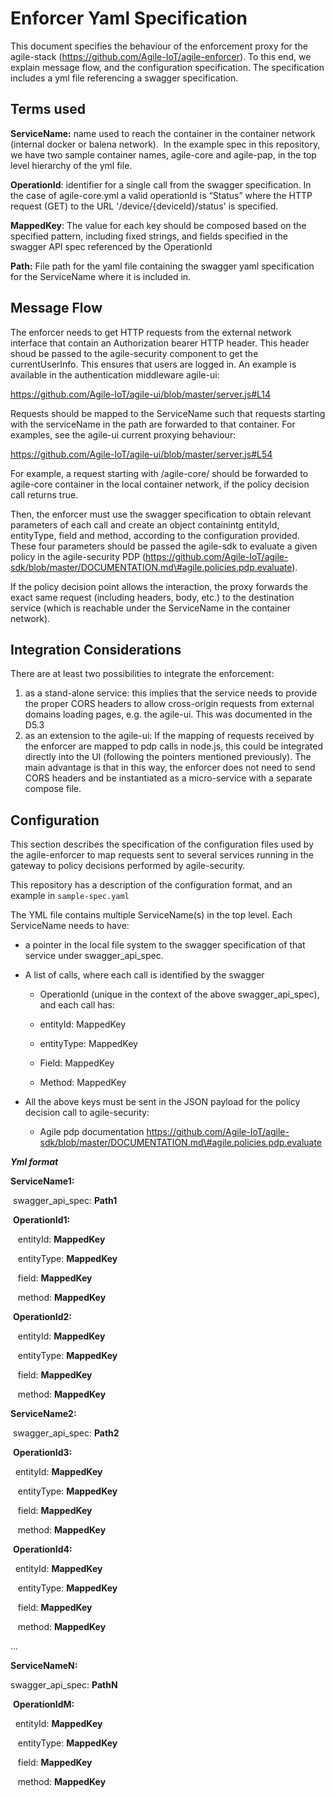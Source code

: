 # Enforcer Yaml Specification

This document specifies the behaviour of the enforcement proxy for the agile-stack (https://github.com/Agile-IoT/agile-enforcer). To this end, we explain message flow, and the configuration specification. The specification includes a yml file referencing a swagger specification.

## Terms used

**ServiceName:** name used to reach the container in the container network
(internal docker or balena network).  In the example spec in this repository,
we have two sample container names, agile-core and agile-pap, in the top level
hierarchy of the yml file.

**OperationId**: identifier for a single call from the swagger
specification. In the case of agile-core.yml a valid operationId is
“Status” where the HTTP request (GET) to the URL
'/device/{deviceId}/status' is specified.

**MappedKey**: The value for each key should be composed based on the
specified pattern, including fixed strings, and fields specified in the
swagger API spec referenced by the OperationId

**Path:** File path for the yaml file containing the swagger yaml specification for the ServiceName where it is included in.

## Message Flow

The enforcer needs to get HTTP requests from the external network interface that contain an Authorization bearer HTTP header. This header shoud be passed to the agile-security component to get the currentUserInfo. This ensures that users are logged in. An example is available in the authentication middleware agile-ui:

https://github.com/Agile-IoT/agile-ui/blob/master/server.js#L14

Requests should be mapped to the ServiceName such that requests starting with the serviceName in the path are forwarded to that container. For examples, see the agile-ui current proxying behaviour:

https://github.com/Agile-IoT/agile-ui/blob/master/server.js#L54

For example, a request starting with /agile-core/ should be forwarded to agile-core container in the local container network, if the policy decision call returns true.

Then, the enforcer must use the swagger specification to obtain relevant parameters of each call and create an object containintg entityId, entityType, field and method, according to the configuration provided. These four parameters should be passed the agile-sdk to evaluate a given policy in the agile-security PDP (https://github.com/Agile-IoT/agile-sdk/blob/master/DOCUMENTATION.md\#agile.policies.pdp.evaluate).

If the policy decision point allows the interaction, the proxy forwards the exact same request (including headers, body, etc.) to the destination service (which is reachable under the ServiceName in the container network).

## Integration Considerations

There are at least two possibilities to integrate the enforcement:
 
  1) as a stand-alone service: this implies that the service needs to provide the proper CORS headers to allow cross-origin requests from external domains loading pages, e.g. the agile-ui. This was documented in the D5.3
  2) as an extension to the agile-ui: If the mapping of requests received by the enforcer are mapped to pdp calls in node.js, this could be integrated directly into the UI (following the pointers mentioned previously). The main advantage is that in this way, the enforcer does not need to send CORS headers and be instantiated as a micro-service with a separate compose file.



## Configuration
This section describes the specification of the configuration files used by the agile-enforcer to map requests sent to several services running in the gateway to policy decisions performed by agile-security.

This repository has a description of the configuration format, and an example in ``sample-spec.yaml``



The YML file contains multiple ServiceName(s) in the top level. Each
ServiceName needs to have:

-   a pointer in the local file system to the swagger specification of that service under swagger\_api\_spec.

-   A list of calls, where each call is identified by the swagger
    * OperationId (unique in the context of the above
     swagger\_api\_spec), and each call has:

    *   entityId: MappedKey

    *   entityType: MappedKey

    *   Field: MappedKey

    *   Method: MappedKey

-   All the above keys must be sent in the JSON payload for the policy decision call to agile-security:
    *  Agile pdp documentation https://github.com/Agile-IoT/agile-sdk/blob/master/DOCUMENTATION.md\#agile.policies.pdp.evaluate

***Yml format***

**ServiceName1:**

 swagger\_api\_spec: **Path1**

 **OperationId1:**

   entityId: **MappedKey**

   entityType: **MappedKey**

   field: **MappedKey**

   method: **MappedKey**

 **OperationId2:**

   entityId: **MappedKey**

   entityType: **MappedKey**

   field: **MappedKey**

   method: **MappedKey**

**ServiceName2:**

 swagger\_api\_spec: **Path2**

 **OperationId3:**

  entityId: **MappedKey**

   entityType: **MappedKey**

   field: **MappedKey**

   method: **MappedKey**

 **OperationId4:**

  entityId: **MappedKey**

   entityType: **MappedKey**

   field: **MappedKey**

   method: **MappedKey**

…

**ServiceNameN:**

swagger\_api\_spec: **PathN**

 **OperationIdM:**

  entityId: **MappedKey**

   entityType: **MappedKey**

   field: **MappedKey**

   method: **MappedKey**

